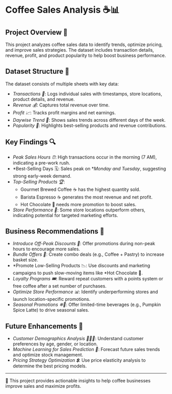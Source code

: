 # Coffee Sales Analysis ☕📊

## Project Overview 🏢
This project analyzes coffee sales data to identify trends, optimize pricing, and improve sales strategies. The dataset includes transaction details, revenue, profit, and product popularity to help boost business performance.

## Dataset Structure 📂
The dataset consists of multiple sheets with key data:
- *Transactions 📝*: Logs individual sales with timestamps, store locations, product details, and revenue.
- *Revenue 💰*: Captures total revenue over time.
- *Profit 📈*: Tracks profit margins and net earnings.
- *Daywise Trend 📅*: Shows sales trends across different days of the week.
- *Popularity 🌟*: Highlights best-selling products and revenue contributions.

## Key Findings 🔍
- *Peak Sales Hours ⏰*: High transactions occur in the morning (7 AM), indicating a pre-work rush.
- *Best-Selling Days 🗓: Sales peak on **Monday and Tuesday*, suggesting strong early-week demand.
- *Top-Selling Products 🏆*:
  - Gourmet Brewed Coffee ☕ has the highest quantity sold.
  - Barista Espresso ☕ generates the most revenue and net profit.
  - Hot Chocolate 🍫 needs more promotion to boost sales.
- *Store Performance 🏪*: Some store locations outperform others, indicating potential for targeted marketing efforts.

## Business Recommendations 📢
- *Introduce Off-Peak Discounts 🎯*: Offer promotions during non-peak hours to encourage more sales.
- *Bundle Offers 🎁*: Create combo deals (e.g., Coffee + Pastry) to increase basket size.
- *Promote Low-Selling Products 📉: Use discounts and marketing campaigns to push slow-moving items like *Hot Chocolate 🍫.
- *Loyalty Programs 🎟*: Reward repeat customers with a points system or free coffee after a set number of purchases.
- *Optimize Store Performance 📊*: Identify underperforming stores and launch location-specific promotions.
- *Seasonal Promotions ❄🎃*: Offer limited-time beverages (e.g., Pumpkin Spice Latte) to drive seasonal sales.

## Future Enhancements 🚀
- *Customer Demographics Analysis 🧑‍🤝‍🧑*: Understand customer preferences by age, gender, or location.
- *Machine Learning for Sales Prediction 🤖*: Forecast future sales trends and optimize stock management.
- *Pricing Strategy Optimization 💲*: Use price elasticity analysis to determine the best pricing models.

---
📌 This project provides actionable insights to help coffee businesses improve sales and maximize profits.

